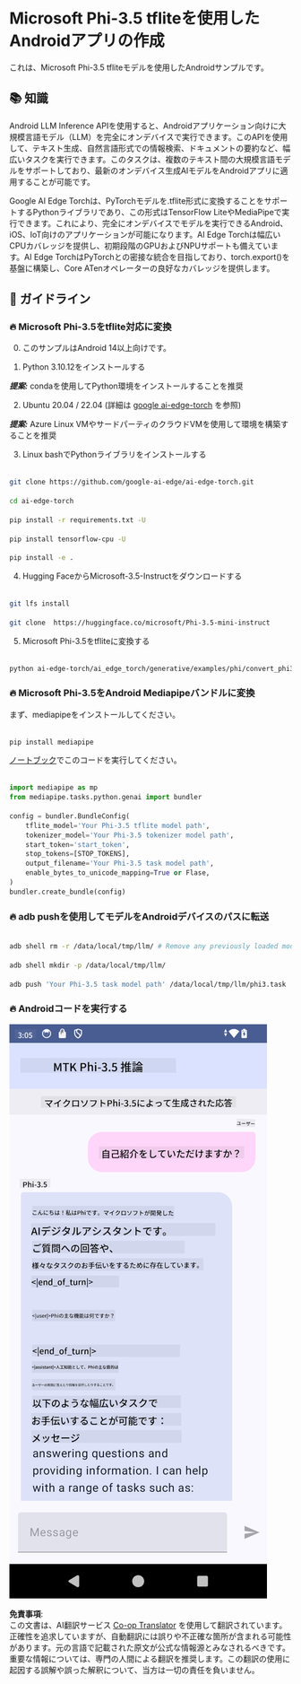 <!--
CO_OP_TRANSLATOR_METADATA:
{
  "original_hash": "2faa9c6d61c5aa2708aec02a39ec464b",
  "translation_date": "2025-04-04T12:44:25+00:00",
  "source_file": "md\\02.Application\\01.TextAndChat\\Phi3\\UsingPhi35TFLiteCreateAndroidApp.md",
  "language_code": "ja"
}
-->
# **Microsoft Phi-3.5 tfliteを使用したAndroidアプリの作成**

これは、Microsoft Phi-3.5 tfliteモデルを使用したAndroidサンプルです。

## **📚 知識**

Android LLM Inference APIを使用すると、Androidアプリケーション向けに大規模言語モデル（LLM）を完全にオンデバイスで実行できます。このAPIを使用して、テキスト生成、自然言語形式での情報検索、ドキュメントの要約など、幅広いタスクを実行できます。このタスクは、複数のテキスト間の大規模言語モデルをサポートしており、最新のオンデバイス生成AIモデルをAndroidアプリに適用することが可能です。

Google AI Edge Torchは、PyTorchモデルを.tflite形式に変換することをサポートするPythonライブラリであり、この形式はTensorFlow LiteやMediaPipeで実行できます。これにより、完全にオンデバイスでモデルを実行できるAndroid、iOS、IoT向けのアプリケーションが可能になります。AI Edge Torchは幅広いCPUカバレッジを提供し、初期段階のGPUおよびNPUサポートも備えています。AI Edge TorchはPyTorchとの密接な統合を目指しており、torch.export()を基盤に構築し、Core ATenオペレーターの良好なカバレッジを提供します。

## **🪬 ガイドライン**

### **🔥 Microsoft Phi-3.5をtflite対応に変換**

0. このサンプルはAndroid 14以上向けです。

1. Python 3.10.12をインストールする

***提案:*** condaを使用してPython環境をインストールすることを推奨

2. Ubuntu 20.04 / 22.04 (詳細は [google ai-edge-torch](https://github.com/google-ai-edge/ai-edge-torch) を参照)

***提案:*** Azure Linux VMやサードパーティのクラウドVMを使用して環境を構築することを推奨

3. Linux bashでPythonライブラリをインストールする

```bash

git clone https://github.com/google-ai-edge/ai-edge-torch.git

cd ai-edge-torch

pip install -r requirements.txt -U 

pip install tensorflow-cpu -U

pip install -e .

```

4. Hugging FaceからMicrosoft-3.5-Instructをダウンロードする

```bash

git lfs install

git clone  https://huggingface.co/microsoft/Phi-3.5-mini-instruct

```

5. Microsoft Phi-3.5をtfliteに変換する

```bash

python ai-edge-torch/ai_edge_torch/generative/examples/phi/convert_phi3_to_tflite.py --checkpoint_path  Your Microsoft Phi-3.5-mini-instruct path --tflite_path Your Microsoft Phi-3.5-mini-instruct tflite path  --prefill_seq_len 1024 --kv_cache_max_len 1280 --quantize True

```

### **🔥 Microsoft Phi-3.5をAndroid Mediapipeバンドルに変換**

まず、mediapipeをインストールしてください。

```bash

pip install mediapipe

```

[ノートブック](../../../../../../code/09.UpdateSamples/Aug/Android/convert/convert_phi.ipynb)でこのコードを実行してください。

```python

import mediapipe as mp
from mediapipe.tasks.python.genai import bundler

config = bundler.BundleConfig(
    tflite_model='Your Phi-3.5 tflite model path',
    tokenizer_model='Your Phi-3.5 tokenizer model path',
    start_token='start_token',
    stop_tokens=[STOP_TOKENS],
    output_filename='Your Phi-3.5 task model path',
    enable_bytes_to_unicode_mapping=True or Flase,
)
bundler.create_bundle(config)

```

### **🔥 adb pushを使用してモデルをAndroidデバイスのパスに転送**

```bash

adb shell rm -r /data/local/tmp/llm/ # Remove any previously loaded models

adb shell mkdir -p /data/local/tmp/llm/

adb push 'Your Phi-3.5 task model path' /data/local/tmp/llm/phi3.task

```

### **🔥 Androidコードを実行する**

![demo](../../../../../../translated_images/demo.8981711efb5a9cee5dcd835f66b3b31b94b4f3e527300e15a98a0d48863b9fbd.ja.png)

**免責事項**:  
この文書は、AI翻訳サービス [Co-op Translator](https://github.com/Azure/co-op-translator) を使用して翻訳されています。正確性を追求していますが、自動翻訳には誤りや不正確な箇所が含まれる可能性があります。元の言語で記載された原文が公式な情報源とみなされるべきです。重要な情報については、専門の人間による翻訳を推奨します。この翻訳の使用に起因する誤解や誤った解釈について、当方は一切の責任を負いません。